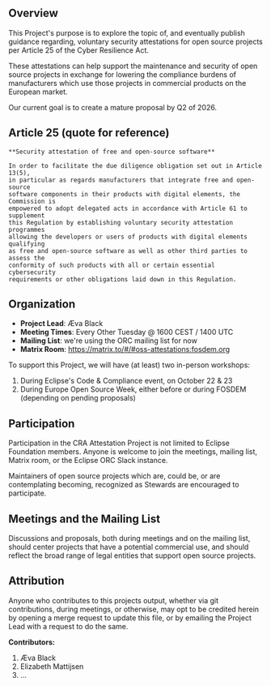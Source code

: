 ## Overview

This Project's purpose is to explore the topic of, and eventually publish
guidance regarding, voluntary security attestations for open source projects per Article 25 of the Cyber Resilience Act. 

These attestations can help support the maintenance and security of open source projects in exchange for lowering the compliance burdens of manufacturers which use those projects in commercial products on the European market.

Our current goal is to create a mature proposal by Q2 of 2026.

## Article 25 (quote for reference)

    **Security attestation of free and open-source software**

    In order to facilitate the due diligence obligation set out in Article 13(5),
    in particular as regards manufacturers that integrate free and open-source
    software components in their products with digital elements, the Commission is
    empowered to adopt delegated acts in accordance with Article 61 to supplement
    this Regulation by establishing voluntary security attestation programmes
    allowing the developers or users of products with digital elements qualifying
    as free and open-source software as well as other third parties to assess the
    conformity of such products with all or certain essential cybersecurity
    requirements or other obligations laid down in this Regulation.
    
## Organization

* **Project Lead**: Æva Black
* **Meeting Times**: Every Other Tuesday @ 1600 CEST / 1400 UTC
* **Mailing List**: we're using the ORC mailing list for now
* **Matrix Room**: https://matrix.to/#/#oss-attestations:fosdem.org

To support this Project, we will have (at least) two in-person workshops:

1. During Eclipse's Code & Compliance event, on October 22 & 23
1. During Europe Open Source Week, either before or during FOSDEM (depending on pending proposals)

## Participation

Participation in the CRA Attestation Project is not limited to Eclipse Foundation
members. Anyone is welcome to join the meetings, mailing list, Matrix room, or the Eclipse ORC Slack instance.

Maintainers of open source projects which are, could be, or are contemplating
becoming, recognized as Stewards are encouraged to participate.

## Meetings and the Mailing List

Discussions and proposals, both during meetings and on the mailing list, should
center projects that have a potential commercial use, and should reflect the broad range of legal entities that support open source projects.

## Attribution

Anyone who contributes to this projects output, whether via git contributions, during meetings, or otherwise, may opt to be credited herein by opening a merge request to update this file, or by emailing the Project Lead with a request to do the same.

**Contributors:**
1. Æva Black
2. Elizabeth Mattijsen
1. ...
